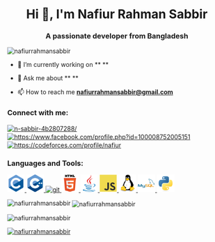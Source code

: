 <h1 align="center">Hi 👋, I'm Nafiur Rahman Sabbir</h1>
<h3 align="center">A passionate developer from Bangladesh</h3>

<p align="left"> <img src="https://komarev.com/ghpvc/?username=nafiurrahmansabbir&label=Profile%20views&color=0e75b6&style=flat" alt="nafiurrahmansabbir" /> </p>

- 🔭 I’m currently working on **  **

- 💬 Ask me about ** **

- 📫 How to reach me  **nafiurrahmansabbir@gmail.com**

<h3 align="left">Connect with me:</h3>
<p align="left">
<a href="https://linkedin.com/in/n-sabbir-4b2807288/" target="blank"><img align="center" src="https://raw.githubusercontent.com/rahuldkjain/github-profile-readme-generator/master/src/images/icons/Social/linked-in-alt.svg" alt="n-sabbir-4b2807288/" height="30" width="40" /></a>
<a href="https://fb.com/https://www.facebook.com/profile.php?id=100008752005151" target="blank"><img align="center" src="https://raw.githubusercontent.com/rahuldkjain/github-profile-readme-generator/master/src/images/icons/Social/facebook.svg" alt="https://www.facebook.com/profile.php?id=100008752005151" height="30" width="40" /></a>
<a href="https://codeforces.com/profile/https://codeforces.com/profile/nafiur" target="blank"><img align="center" src="https://raw.githubusercontent.com/rahuldkjain/github-profile-readme-generator/master/src/images/icons/Social/codeforces.svg" alt="https://codeforces.com/profile/nafiur" height="30" width="40" /></a>
</p>

<h3 align="left">Languages and Tools:</h3>
<p align="left"> <a href="https://www.cprogramming.com/" target="_blank" rel="noreferrer"> <img src="https://raw.githubusercontent.com/devicons/devicon/master/icons/c/c-original.svg" alt="c" width="40" height="40"/> </a> <a href="https://www.w3schools.com/cpp/" target="_blank" rel="noreferrer"> <img src="https://raw.githubusercontent.com/devicons/devicon/master/icons/cplusplus/cplusplus-original.svg" alt="cplusplus" width="40" height="40"/> </a> <a href="https://git-scm.com/" target="_blank" rel="noreferrer"> <img src="https://www.vectorlogo.zone/logos/git-scm/git-scm-icon.svg" alt="git" width="40" height="40"/> </a> <a href="https://www.w3.org/html/" target="_blank" rel="noreferrer"> <img src="https://raw.githubusercontent.com/devicons/devicon/master/icons/html5/html5-original-wordmark.svg" alt="html5" width="40" height="40"/> </a> <a href="https://www.java.com" target="_blank" rel="noreferrer"> <img src="https://raw.githubusercontent.com/devicons/devicon/master/icons/java/java-original.svg" alt="java" width="40" height="40"/> </a> <a href="https://developer.mozilla.org/en-US/docs/Web/JavaScript" target="_blank" rel="noreferrer"> <img src="https://raw.githubusercontent.com/devicons/devicon/master/icons/javascript/javascript-original.svg" alt="javascript" width="40" height="40"/> </a> <a href="https://www.linux.org/" target="_blank" rel="noreferrer"> <img src="https://raw.githubusercontent.com/devicons/devicon/master/icons/linux/linux-original.svg" alt="linux" width="40" height="40"/> </a> <a href="https://www.mysql.com/" target="_blank" rel="noreferrer"> <img src="https://raw.githubusercontent.com/devicons/devicon/master/icons/mysql/mysql-original-wordmark.svg" alt="mysql" width="40" height="40"/> </a> <a href="https://www.python.org" target="_blank" rel="noreferrer"> <img src="https://raw.githubusercontent.com/devicons/devicon/master/icons/python/python-original.svg" alt="python" width="40" height="40"/> </a> </p>

<p><img align="left" src="https://github-readme-stats.vercel.app/api/top-langs?username=nafiurrahmansabbir&show_icons=true&locale=en&layout=compact" alt="nafiurrahmansabbir" /></p>

<p>&nbsp;<img align="center" src="https://github-readme-stats.vercel.app/api?username=nafiurrahmansabbir&show_icons=true&locale=en" alt="nafiurrahmansabbir" /></p>

<p><img align="center" src="https://github-readme-streak-stats.herokuapp.com/?user=nafiurrahmansabbir&" alt="nafiurrahmansabbir" /></p>
<p align="left"> <a href="https://github.com/ryo-ma/github-profile-trophy"><img src="https://github-profile-trophy.vercel.app/?username=nafiurrahmansabbir" alt="nafiurrahmansabbir" /></a> </p>
